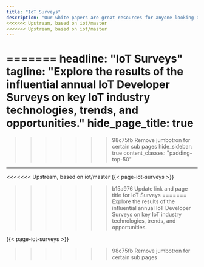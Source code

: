 ```yaml
---
title: "IoT Surveys"
description: "Our white papers are great resources for anyone looking at understanding how open source can help build successful IoT solutions"
<<<<<<< Upstream, based on iot/master
<<<<<<< Upstream, based on iot/master
---
```

=======
headline: "IoT Surveys"
tagline: "Explore the results of the influential annual IoT Developer Surveys on key IoT industry technologies, trends, and opportunities."
hide_page_title: true
=======
>>>>>>> 98c75fb Remove jumbotron for certain sub pages
hide_sidebar: true
content_classes: "padding-top-50"
---

<<<<<<< Upstream, based on iot/master
{{< page-iot-surveys >}}
>>>>>>> b15a976 Update link and page title for IoT Surveys
=======
Explore the results of the influential annual IoT Developer Surveys on key IoT industry technologies, trends, and opportunities.

{{< page-iot-surveys >}}
>>>>>>> 98c75fb Remove jumbotron for certain sub pages
